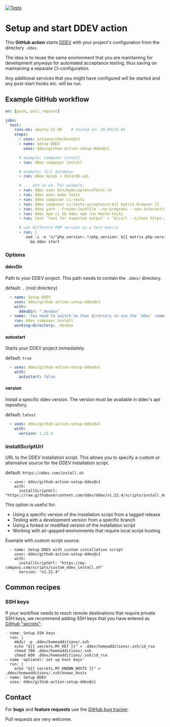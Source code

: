 [![Tests](https://github.com/ddev/github-action-setup-ddev/workflows/tests/badge.svg?event=push)](https://github.com/ddev/github-action-setup-ddev/actions)

# Setup and start DDEV action

This **GitHub action** starts [DDEV](https://github.com/drud/ddev/) with your project's configuration from the directory `.ddev`.

The idea is to reuse the same environment that you are maintaining for development anyways for automated acceptance testing, thus saving on maintaining a separate CI-configuration.

Any additional services that you might have configured will be started and any post-start hooks etc. will be run.

## Example GitHub workflow

```yaml
on: [push, pull_request]

jobs:
  test:
    runs-on: ubuntu-22.04    # tested on: 20.04/22.04
    steps:
      - uses: actions/checkout@v1
      - name: Setup DDEV
        uses: ddev/github-action-setup-ddev@v1

      # example: composer install
      - run: ddev composer install

      # example: fill database
      - run: ddev mysql < data/db.sql

      # ... and so on. For example:
      - run: ddev exec bin/myAcceptanceTests.sh
      - run: ddev exec make tests
      - run: ddev composer ci:tests
      - run: ddev composer ci:tests:acceptance:${{ matrix.browser }}
      - run: ddev yarn --frozen-lockfile --no-progress --non-interactive && ddev yarn mocha-tests
      - run: ddev npm ci && ddev npm run mocha-tests
      - run: test 'test for expected output' = "$(curl --silent https://my-ddev-project.ddev.site)"

      # use different PHP version in a test matrix
      - run: |
         sed -i -e 's/^php_version:.*/php_version: ${{ matrix.php-version }}/g' .ddev/config.yaml \
           && ddev start
```

### Options

#### ddevDir

Path to your DDEV project. This path needs to contain the `.ddev/` directory.

default: `.` (root directory)

```yaml
  - name: Setup DDEV
    uses: ddev/github-action-setup-ddev@v1
    with:
      ddevDir: ".devbox"
  - name: 'You need to switch to that directory to use the `ddev` command'
    run: ddev composer install
    working-directory: .devbox
```

#### autostart

Starts your DDEV project immediately.

default: `true`

```yaml
  - uses: ddev/github-action-setup-ddev@v1
    with:
      autostart: false
```

#### version

Install a specific ddev version. The version must be available in ddev's apt repository.

default: `latest`

```yaml
  - uses: ddev/github-action-setup-ddev@v1
    with:
      version: 1.22.4
```

### installScriptUrl

URL to the DDEV installation script. This allows you to specify a custom or alternative source for the DDEV installation script.

default: `https://ddev.com/install.sh`

```
  - uses: ddev/github-action-setup-ddev@v1
    with:
      installScriptUrl: "https://raw.githubusercontent.com/ddev/ddev/v1.22.4/scripts/install_ddev.sh"
```

This option is useful for:
- Using a specific version of the installation script from a tagged release
- Testing with a development version from a specific branch
- Using a forked or modified version of the installation script
- Working with air-gapped environments that require local script hosting

Example with custom script source:

```
  - name: Setup DDEV with custom installation script
    uses: ddev/github-action-setup-ddev@v1
    with:
      installScriptUrl: "https://my-company.com/scripts/custom_ddev_install.sh"
      version: "v1.22.4"
```

## Common recipes

### SSH keys

If your workflow needs to reach remote destinations that require private SSH keys,
we recommend adding SSH keys that you have entered as [GitHub "secrets"](https://docs.github.com/en/actions/security-guides/encrypted-secrets):

```
- name: Setup SSH keys
  run: |
    mkdir -p .ddev/homeadditions/.ssh
    echo "${{ secrets.MY_KEY }}" > .ddev/homeadditions/.ssh/id_rsa
    chmod 700 .ddev/homeadditions/.ssh
    chmod 600 .ddev/homeadditions/.ssh/id_rsa
- name 'optional: set up host keys'
  run: |
    echo "${{ secrets.MY_KNOWN_HOSTS }}" > .ddev/homeadditions/.ssh/known_hosts
- name: Setup DDEV
  uses: ddev/github-action-setup-ddev@v1
```

## Contact

For **bugs** and **feature requests** use the [GitHub bug tracker](https://github.com/ddev/github-action-setup-ddev/issues).

Pull requests are very welcome.
